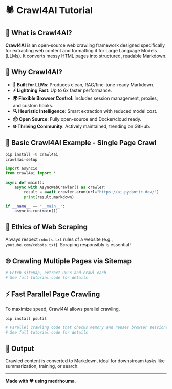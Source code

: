 # 🕷️ Crawl4AI Tutorial

## 📌 What is Crawl4AI?
**Crawl4AI** is an open-source web crawling framework designed specifically for extracting web content and formatting it for Large Language Models (LLMs). It converts messy HTML pages into structured, readable Markdown.

## 🚀 Why Crawl4AI?
- **🧠 Built for LLMs**: Produces clean, RAG/fine-tune-ready Markdown.
- **⚡ Lightning Fast**: Up to 6x faster performance.
- **🌍 Flexible Browser Control**: Includes session management, proxies, and custom hooks.
- **🔍 Heuristic Intelligence**: Smart extraction with reduced model cost.
- **📦 Open Source**: Fully open-source and Docker/cloud ready.
- **🌐 Thriving Community**: Actively maintained, trending on GitHub.

## 🧪 Basic Crawl4AI Example - Single Page Crawl

```bash
pip install -U crawl4ai
crawl4ai-setup
```

```python
import asyncio
from crawl4ai import *

async def main():
    async with AsyncWebCrawler() as crawler:
        result = await crawler.arun(url="https://ai.pydantic.dev/")
        print(result.markdown)

if __name__ == "__main__":
    asyncio.run(main())
```

## 🤝 Ethics of Web Scraping
Always respect `robots.txt` rules of a website (e.g., `youtube.com/robots.txt`). Scraping responsibly is essential!

## 🌐 Crawling Multiple Pages via Sitemap

```python
# Fetch sitemap, extract URLs and crawl each
# See full tutorial code for details
```

## ⚡ Fast Parallel Page Crawling

To maximize speed, Crawl4AI allows parallel crawling.

```bash
pip install psutil
```

```python
# Parallel crawling code that checks memory and reuses browser sessions
# See full tutorial code for details
```

## 📁 Output
Crawled content is converted to Markdown, ideal for downstream tasks like summarization, training, or search.

---

**Made with ❤️ using medrhouma**.
